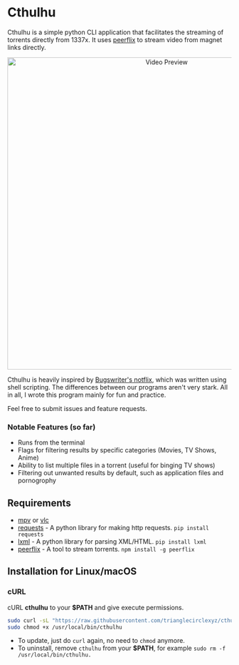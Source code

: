 # Cthulhu

Cthulhu is a simple python CLI application that facilitates the streaming of torrents directly from 1337x. It uses [peerflix](https://github.com/mafintosh/peerflix) to stream video from magnet links directly.

<p align="center">
<img src="./preview.gif" alt="Video Preview" width="700px">
</p>

Cthulhu is heavily inspired by [Bugswriter's notflix](https://github.com/Bugswriter/notflix), which was written using shell scripting. The differences between our programs aren't very stark. All in all, I wrote this program mainly for fun and practice. 

Feel free to submit issues and feature requests.

### Notable Features (so far)

- Runs from the terminal
- Flags for filtering results by specific categories (Movies, TV Shows, Anime)
- Ability to list multiple files in a torrent (useful for binging TV shows)
- Filtering out unwanted results by default, such as application files and pornogrophy

## Requirements

- [mpv](https://github.com/mpv-player/mpv) or [vlc](https://github.com/videolan/vlc)
- [requests](https://docs.python-requests.org/en/latest/) - A python library for making http requests. `pip install requests`
- [lxml](https://lxml.de/) - A python library for parsing XML/HTML. `pip install lxml`
- [peerflix](https://github.com/mafintosh/peerflix) - A tool to stream torrents. `npm install -g peerflix`

## Installation for Linux/macOS

### cURL
cURL **cthulhu** to your **$PATH** and give execute permissions.

```sh
sudo curl -sL "https://raw.githubusercontent.com/trianglecirclexyz/cthulhu/main/cthulhu" -o /usr/local/bin/cthulhu
sudo chmod +x /usr/local/bin/cthulhu
```
- To update, just do `curl` again, no need to `chmod` anymore.
- To uninstall, remove `cthulhu` from your **$PATH**, for example `sudo rm -f /usr/local/bin/cthulhu.`


